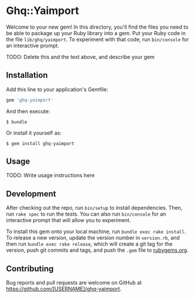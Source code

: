# Ghq::Yaimport

Welcome to your new gem! In this directory, you'll find the files you need to be able to package up your Ruby library into a gem. Put your Ruby code in the file `lib/ghq/yaimport`. To experiment with that code, run `bin/console` for an interactive prompt.

TODO: Delete this and the text above, and describe your gem

## Installation

Add this line to your application's Gemfile:

```ruby
gem 'ghq-yaimport'
```

And then execute:

    $ bundle

Or install it yourself as:

    $ gem install ghq-yaimport

## Usage

TODO: Write usage instructions here

## Development

After checking out the repo, run `bin/setup` to install dependencies. Then, run `rake spec` to run the tests. You can also run `bin/console` for an interactive prompt that will allow you to experiment.

To install this gem onto your local machine, run `bundle exec rake install`. To release a new version, update the version number in `version.rb`, and then run `bundle exec rake release`, which will create a git tag for the version, push git commits and tags, and push the `.gem` file to [rubygems.org](https://rubygems.org).

## Contributing

Bug reports and pull requests are welcome on GitHub at https://github.com/[USERNAME]/ghq-yaimport.

